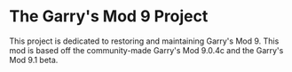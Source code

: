 # The Garry's Mod 9 Project
This project is dedicated to restoring and maintaining Garry's Mod 9. This mod is based off the community-made Garry's Mod 9.0.4c and the Garry's Mod 9.1 beta.